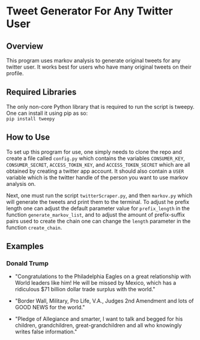 # Tweet Generator For Any Twitter User

## Overview
This program uses markov analysis to generate original tweets for any twitter user. It works best for users who have many original tweets on their profile.

## Required Libraries
The only non-core Python library that is required to run the script is tweepy. One can install it using pip as so: <br /> `pip install tweepy`

## How to Use
To set up this program for use, one simply needs to clone the repo and create a file called `config.py` which contains the variables `CONSUMER_KEY`, `CONSUMER_SECRET`, `ACCESS_TOKEN_KEY`, and `ACCESS_TOKEN_SECRET` which are all obtained by creating a twitter app account. It should also contain a `USER` variable which is the twitter handle of the person you want to use markov analysis on.

Next, one must run the script `twitterScraper.py`, and then `markov.py` which will generate the tweets and print them to the terminal. To adjust he prefix length one can adjust the default parameter value for `prefix_length` in the function `generate_markov_list`, and to adjust the amount of prefix-suffix pairs used to create the chain one can change the `length` parameter in the function `create_chain`.

## Examples
### Donald Trump
* "Congratulations to the Philadelphia Eagles on a great relationship with World leaders like him! He will be missed by Mexico, which has a ridiculous $71 billion dollar trade surplus with the world."

* "Border Wall, Military, Pro Life, V.A., Judges 2nd Amendment and lots of GOOD NEWS for the world."

* "Pledge of Allegiance and smarter, I want to talk and begged for his children, grandchildren, great-grandchildren and all who knowingly writes false information."
